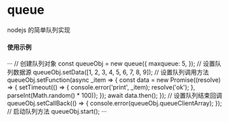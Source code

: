 # queue
nodejs 的简单队列实现

#### 使用示例
···
// 创建队列对象
const queueObj = new queue({
  maxqueue: 5,
});
// 设置队列数据源
queueObj.setData([1, 2, 3, 4, 5, 6, 7, 8, 9]);
// 设置队列调用方法
queueObj.setFunction(async _item => {
  const data = new Promise((resolve) => {
    setTimeout(() => {
      console.error('print', _item);
      resolve('ok');
    }, parseInt(Math.random() * 100));
  });
  await data.then();
});
//  设置队列结束回调
queueObj.setCallBack(() => {
  console.error(queueObj.queueClientArray);
});
// 启动队列方法
queueObj.start();
···